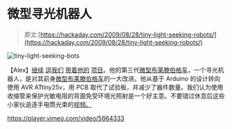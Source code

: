 # 微型寻光机器人

> 原文:[https://hackaday.com/2009/08/28/tiny-light-seeking-robots/](https://hackaday.com/2009/08/28/tiny-light-seeking-robots/)

![tiny-light-seeking-bots](../Images/923d95c80382919e4a32ea36e711d461.png "tiny-light-seeking-bots")

【Alex】[继续](http://hackaday.com/2007/10/22/tengu-clone/) [逗我们](http://hackaday.com/2008/06/16/nokia-color-lcd-flickr-frame/) [带着他的](http://hackaday.com/2009/03/21/64pixels-are-enough/) [项目](http://hackaday.com/2009/06/25/64-synchronizing-fireflies/)。他的第三代[微型布莱滕伯格车](http://tinkerlog.com/2009/07/24/tiny-braitenberg-vehicle/)，一个寻光机器人，是对其前身[微型布莱滕伯格车](http://tinkerlog.com/2009/06/07/mini-braitenberg-vehicle/)的一大改进。他从基于 Arduino 的设计转向使用 AVR ATtiny25v，用 PCB 取代了试验板，并减少了器件数量。我们认为使用收缩管来保护光敏电阻的背面免受环境光照射是一个好主意。不要错过休息后这些小家伙追逐手电筒光束的[视频。](http://vimeo.com/5664333)

<https://player.vimeo.com/video/5664333>

</div> </body> </html>